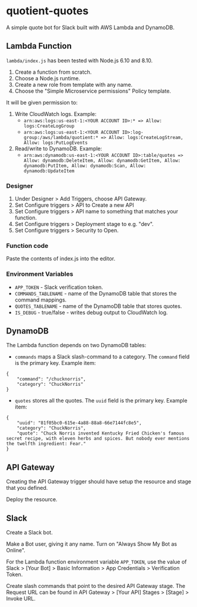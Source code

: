 # quotient-quotes
A simple quote bot for Slack built with AWS Lambda and DynamoDB.

## Lambda Function
`lambda/index.js` has been tested with Node.js 6.10 and 8.10.

1. Create a function from scratch.
1. Choose a Node.js runtime.
1. Create a new role from template with any name.
1. Choose the "Simple Microservice permissions" Policy template.

It will be given permission to:
1. Write CloudWatch logs. Example:
   * `arn:aws:logs:us-east-1:<YOUR ACCOUNT ID>:* => Allow: logs:CreateLogGroup`
   * `arn:aws:logs:us-east-1:<YOUR ACCOUNT ID>:log-group:/aws/lambda/quotient:* => Allow: logs:CreateLogStream, Allow: logs:PutLogEvents`
1. Read/write to DynamoDB. Example:
   * `arn:aws:dynamodb:us-east-1:<YOUR ACCOUNT ID>:table/quotes => Allow: dynamodb:DeleteItem, Allow: dynamodb:GetItem, Allow: dynamodb:PutItem, Allow: dynamodb:Scan, Allow: dynamodb:UpdateItem`

### Designer
1. Under Designer > Add Triggers, choose API Gateway.
1. Set Configure triggers > API to Create a new API
1. Set Configure triggers > API name to something that matches your function.
1. Set Configure triggers > Deployment stage to e.g. "dev".
1. Set Configure triggers > Security to Open.

### Function code
Paste the contents of index.js into the editor.

### Environment Variables
* `APP_TOKEN` - Slack verification token.
* `COMMANDS_TABLENAME` - name of the DynamoDB table that stores the command mappings.
* `QUOTES_TABLENAME` - name of the DynamoDB table that stores quotes.
* `IS_DEBUG` - true/false - writes debug output to CloudWatch log.

## DynamoDB
The Lambda function depends on two DynamoDB tables:
* `commands` maps a Slack slash-command to a category. The `command` field is the primary key. Example item:
```
{
    "command": "/chucknorris",
    "category": "ChuckNorris"
}
```

* `quotes` stores all the quotes. The `uuid` field is the primary key. Example item:
```
{
    "uuid": "81f05bc0-615e-4a88-88a8-66e7144fc8e5",
    "category": "ChuckNorris",
    "quote": "Chuck Norris invented Kentucky Fried Chicken's famous secret recipe, with eleven herbs and spices. But nobody ever mentions the twelfth ingredient: Fear."
}
```

## API Gateway
Creating the API Gateway trigger should have setup the resource and stage that you defined.

Deploy the resource.

## Slack
Create a Slack bot.

Make a Bot user, giving it any name. Turn on "Always Show My Bot as Online".

For the Lambda function environment variable `APP_TOKEN`, use the value of Slack > [Your Bot] > Basic Information > App Credentials > Verification Token.

Create slash commands that point to the desired API Gateway stage. The Request URL can be found in API Gateway > [Your API] Stages > [Stage] > Invoke URL.

